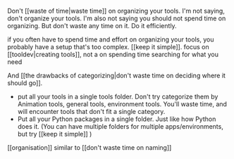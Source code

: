 Don't [[waste of time|waste time]] on organizing your tools.
I'm not saying, don't organize your tools.
I'm also not saying you should not spend time on organizing.
But don't waste any time on it. Do it efficiently.

if you often have to spend time and effort on organizing your tools,
you probably have a setup that's too complex.
[[keep it simple]]. focus on [[tooldev|creating tools]], 
not a on spending time searching for what you need 

And [[the drawbacks of categorizing|don't waste time on deciding where it should go]].
- put all your tools in a single tools folder. 
  Don't try categorize them by Animation tools, general tools, environment tools. 
  You'll waste time, and will encounter tools that don't fit a single category.
- Put all your Python packages in a single folder. Just like how Python does it.
  (You can have multiple folders for multiple apps/environments, but try [[keep it simple]] )

[[organisation]]
similar to [[don't waste time on naming]]